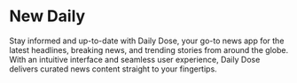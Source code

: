 <h1>New Daily</h1>
<p>Stay informed and up-to-date with Daily Dose, your go-to news app for the latest headlines, breaking news, and trending stories from around the globe. With an intuitive interface and seamless user experience, Daily Dose delivers curated news content straight to your fingertips.</p>
 
 
